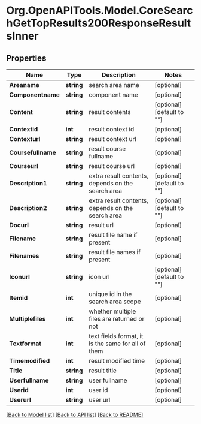 # Org.OpenAPITools.Model.CoreSearchGetTopResults200ResponseResultsInner

## Properties

Name | Type | Description | Notes
------------ | ------------- | ------------- | -------------
**Areaname** | **string** | search area name | [optional] 
**Componentname** | **string** | component name | [optional] 
**Content** | **string** | result contents | [optional] [default to ""]
**Contextid** | **int** | result context id | [optional] 
**Contexturl** | **string** | result context url | [optional] 
**Coursefullname** | **string** | result course fullname | [optional] 
**Courseurl** | **string** | result course url | [optional] 
**Description1** | **string** | extra result contents, depends on the search area | [optional] [default to ""]
**Description2** | **string** | extra result contents, depends on the search area | [optional] [default to ""]
**Docurl** | **string** | result url | [optional] 
**Filename** | **string** | result file name if present | [optional] 
**Filenames** | **string** | result file names if present | [optional] 
**Iconurl** | **string** | icon url | [optional] [default to ""]
**Itemid** | **int** | unique id in the search area scope | [optional] 
**Multiplefiles** | **int** | whether multiple files are returned or not | [optional] 
**Textformat** | **int** | text fields format, it is the same for all of them | [optional] 
**Timemodified** | **int** | result modified time | [optional] 
**Title** | **string** | result title | [optional] 
**Userfullname** | **string** | user fullname | [optional] 
**Userid** | **int** | user id | [optional] 
**Userurl** | **string** | user url | [optional] 

[[Back to Model list]](../README.md#documentation-for-models) [[Back to API list]](../README.md#documentation-for-api-endpoints) [[Back to README]](../README.md)

